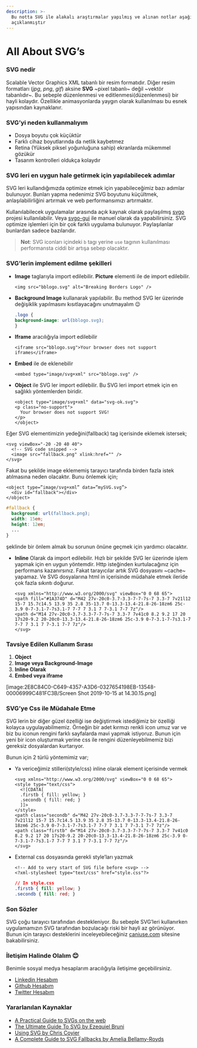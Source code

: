 ```yaml
---
description: >-
  Bu notta SVG ile alakalı araştırmalar yapılmış ve alınan notlar aşağıda
  açıklanmıştır
---
```


# All About SVG’s

### SVG nedir

Scalable Vector Graphics XML tabanlı bir resim formatıdır. Diğer resim formatları \(_jpg_, _png_, _gif_\) aksine **SVG** ~pixel tabanlı~ değil ~vektör tabanlıdır~. Bu sebeple düzenlenmesi ve editlenmesi\(düzenlenmesi\) bir hayli kolaydır. Özellikle animasyonlarda yaygın olarak kullanılması bu esnek yapısından kaynaklanır.

### SVG’yi neden kullanmalıyım

* Dosya boyutu çok küçüktür
* Farklı cihaz boyutlarında da netlik kaybetmez
* Retina \(Yüksek piksel yoğunluğuna sahip\) ekranlarda mükemmel gözükür
* Tasarım kontrolleri oldukça kolaydır

### SVG leri en uygun hale getirmek için yapılabilecek adımlar

SVG leri kullandığımızda optimize etmek için yapabileceğimiz bazı adımlar bulunuyor. Bunları yapma nedenimiz SVG boyutunu küçültmek, anlaşılabilirliğini artırmak ve web performansımızı artırmaktır.

Kullanılabilecek uygulamalar arasında açık kaynak olarak paylaşılmış [svgo](https://github.com/svg/svgo) projesi kullanılabilir. Veya [svgo-gui](https://github.com/svg/svgo-gui) ile manuel olarak da yapabilirsiniz. SVG optimize işlemleri için bir çok farklı uygulama bulunuyor. Paylaşılanlar bunlardan sadece bazılarıdır.

> **Not**: SVG iconları içindeki `b` tagı yerine `use` tagının kullanılması performansta ciddi bir artışa sebep olacaktır.

### SVG’lerin implement edilme şekilleri

* **Image** taglarıyla import edilebilir. **Picture** elementi ile de import edilebilir.

  ```markup
  <img src="bblogo.svg" alt="Breaking Borders Logo" />
  ```

* **Background Image** kullanarak yapılabilir. Bu method SVG ler üzerinde değişiklik yapılmasını kısıtlayacağını unutmayalım 😉

  ```css
  .logo {
  background-image: url(bblogo.svg);
  }
  ```

* **Iframe** aracılığıyla import edilebilir

  ```markup
  <iframe src="bblogo.svg">Your browser does not support iframes</iframe>
  ```

* **Embed** ile de eklenebilir

  ```markup
  <embed type="image/svg+xml" src="bblogo.svg" />
  ```

* **Object** ile SVG ler import edilebilir. Bu SVG leri import etmek için en sağlıklı yöntemlerden biridir.

  ```markup
  <object type="image/svg+xml" data="svg-ok.svg">
  <p class="no-support">
    Your browser does not support SVG!
  </p>
  </object>
  ```

Eğer SVG elementimizin yedeğini\(fallback\) tag içerisinde eklemek istersek;

```markup
<svg viewBox="-20 -20 40 40">
  <!-- SVG code snipped -->
  <image src="fallback.png" xlink:href="" />
</svg>
```

Fakat bu şekilde image eklememiş tarayıcı tarafında birden fazla istek atılmasına neden olacaktır. Bunu önlemek için;

```markup
<object type=”image/svg+xml” data=”mySVG.svg”>
  <div id="fallback"></div>
</object>
```

```css
#fallback {
  background: url(fallback.png);
  width: 15em;
  height: 12em;
  ...
}
```

şeklinde bir önlem almak bu sorunun önüne geçmek için yardımcı olacaktır.

* **Inline** Olarak da import edilebilir. Hızlı bir şekilde SVG ler üzerinde işlem yapmak için en uygun yöntemdir. Http isteğinden kurtulacağınız için performans kazanırsınız. Fakat tarayıcılar artık SVG dosyasını ~cache~ yapamaz. Ve SVG dosyalarına html in içerisinde müdahale etmek ileride çok fazla sıkıntı doğurur.

  ```markup
  <svg xmlns="http://www.w3.org/2000/svg" viewBox="0 0 68 65">
  <path fill="#1A374D" d="M42 27v-20c0-3.7-3.3-7-7-7s-7 3.3-7 7v21l12 15-7 15.7c14.5 13.9 35 2.8 35-13.7 0-13.3-13.4-21.8-26-18zm6 25c-3.9 0-7-3.1-7-7s3.1-7 7-7 7 3.1 7 7-3.1 7-7 7z"/>
  <path d="M14 27v-20c0-3.7-3.3-7-7-7s-7 3.3-7 7v41c0 8.2 9.2 17 20 17s20-9.2 20-20c0-13.3-13.4-21.8-26-18zm6 25c-3.9 0-7-3.1-7-7s3.1-7 7-7 7 3.1 7 7-3.1 7-7 7z"/>
  </svg>
  ```

### Tavsiye Edilen Kullanım Sırası

1. **Object**
2. **Image veya Background-Image**
3. **Inline Olarak**
4. **Embed veya iframe**

\[image:2E8C84C0-C649-4357-A3D6-0327654198EB-13548-00006999C481FC3B/Screen Shot 2019-10-15 at 14.30.15.png\]

### SVG’ye Css ile Müdahale Etme

SVG lerin bir diğer güzel özelliği ise değiştirmek istediğimiz bir özelliği kolayca uygulayabilmemiz. Örneğin bir adet kırmızı renkli icon umuz var ve biz bu iconun rengini farklı sayfalarda mavi yapmak istiyoruz. Bunun için yeni bir icon oluşturmak yerine css ile rengini düzenleyebilmemiz bizi gereksiz dosyalardan kurtarıyor.

Bunun için 2 türlü yöntemimiz var;

* Ya vericeğimiz stilleri\(style/css\) inline olarak element içerisinde vermek

  ```markup
  <svg xmlns="http://www.w3.org/2000/svg" viewBox="0 0 68 65">
  <style type="text/css">
    <![CDATA[
    .firstb { fill: yellow; }
    .secondb { fill: red; }
    ]]>
  </style>
  <path class="secondb" d="M42 27v-20c0-3.7-3.3-7-7-7s-7 3.3-7 7v21l12 15-7 15.7c14.5 13.9 35 2.8 35-13.7 0-13.3-13.4-21.8-26-18zm6 25c-3.9 0-7-3.1-7-7s3.1-7 7-7 7 3.1 7 7-3.1 7-7 7z"/>
  <path class="firstb" d="M14 27v-20c0-3.7-3.3-7-7-7s-7 3.3-7 7v41c0 8.2 9.2 17 20 17s20-9.2 20-20c0-13.3-13.4-21.8-26-18zm6 25c-3.9 0-7-3.1-7-7s3.1-7 7-7 7 3.1 7 7-3.1 7-7 7z"/>
  </svg>
  ```

* External css dosyasında gerekli style’ları yazmak

  ```markup
  <!-- Add to very start of SVG file before <svg> -->
  <?xml-stylesheet type="text/css" href="style.css"?>
  ```

  ```css
  // In style.css
  .firstb { fill: yellow; }
  .secondb { fill: red; }
  ```

### Son Sözler

SVG çoğu tarayıcı tarafından destekleniyor. Bu sebeple SVG’leri kullanırken uygulamamızın SVG tarafından bozulacağı riski bir hayli az görünüyor. Bunun için tarayıcı desteklerini inceleyebileceğiniz [caniuse.com](https://caniuse.com/#search=svg) sitesine bakabilirsiniz.

### İletişim Halinde Olalım 😊

Benimle sosyal medya hesaplarım aracılığıyla iletişime geçebilirsiniz.

* [Linkedin Hesabım](https://www.linkedin.com/in/afozbek/)
* [Github Hesabım](https://github.com/afozbek)
* [Twitter Hesabım](https://twitter.com/afozbek_)

### Yararlanılan Kaynaklar

* [A Practical Guide to SVGs on the web](https://svgontheweb.com)
* [The Ultimate Guide To SVG by  Ezequiel Bruni](https://www.webdesignerdepot.com/2015/01/the-ultimate-guide-to-svg/)
* [ Using SVG by Chris Coyier ](https://css-tricks.com/using-svg/)
* [A Complete Guide to SVG Fallbacks by Amelia Bellamy-Royds](https://css-tricks.com/a-complete-guide-to-svg-fallbacks/)

## 

